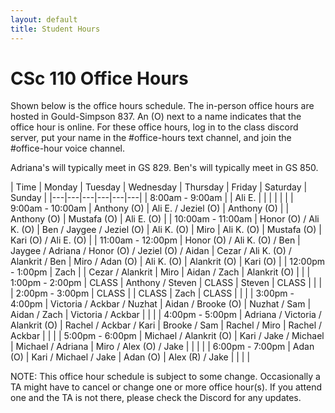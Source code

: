 ```yaml
---
layout: default
title: Student Hours
---
```


<style>
.updateA { 
  color: rgb(191, 32, 55);
}

a {
  background-color: lightgreen;
  color: black;
}
</style>

# CSc 110 Office Hours


Shown below is the office hours schedule.
The in-person office hours are hosted in Gould-Simpson 837.
An (O) next to a name indicates that the office hour is online.
For these office hours, log in to the class discord server, put your name in the #office-hours text channel, and join the #office-hour voice channel.

Adriana's will typically meet in GS 829.
Ben's will typically meet in GS 850.

| Time | Monday | Tuesday | Wednesday | Thursday | Friday | Saturday | Sunday |
|---|---|---|---|---|---|
| 8:00am - 9:00am   | | Ali E. | | | | | |
| 9:00am - 10:00am  | Anthony (O) | Ali E. / Jeziel (O) | Anthony (O) | | Anthony (O) | Mustafa (O) | Ali E. (O) |
| 10:00am - 11:00am | Honor (O) / Ali K. (O) | Ben / Jaygee / Jeziel (O) | Ali K. (O) | Miro | Ali K. (O) | Mustafa (O) | Kari (O) / Ali E. (O) |
| 11:00am - 12:00pm | Honor (O) / Ali K. (O) / Ben | Jaygee / Adriana / Honor (O) / Jeziel (O) / Aidan | Cezar / Ali K. (O)  / Alankrit / Ben | Miro / Adan (O) | Ali K. (O) | Alankrit (O) | Kari (O) |
| 12:00pm - 1:00pm  | Zach | | Cezar / Alankrit | Miro | Aidan / Zach | Alankrit (O) | | 
| 1:00pm - 2:00pm   | CLASS | Anthony / Steven | CLASS | Steven | CLASS | | |
| 2:00pm - 3:00pm   | CLASS | | CLASS | Zach | CLASS | | |
| 3:00pm - 4:00pm   | Victoria / Ackbar / Nuzhat | Aidan / Brooke (O) | Nuzhat / Sam | Aidan / Zach | Victoria / Ackbar | | |
| 4:00pm - 5:00pm   | Adriana / Victoria / Alankrit (O) | Rachel / Ackbar / Kari | Brooke / Sam | Rachel / Miro | Rachel / Ackbar | | |
| 5:00pm - 6:00pm   | Michael / Alankrit (O) | Kari / Jake / Michael | Michael / Adriana | Miro / Alex (O) / Jake | | | |
| 6:00pm - 7:00pm   | Adan (O) | Kari / Michael / Jake | Adan (O) | Alex (R) / Jake | | | |

NOTE: This office hour schedule is subject to some change.
Occasionally a TA might have to cancel or change one or more office hour(s).
If you attend one and the TA is not there, please check the Discord for any updates.

